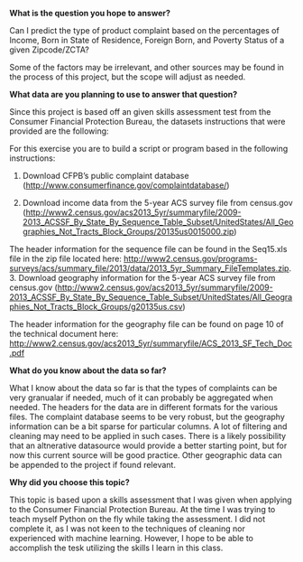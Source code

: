 **What is the question you hope to answer?**

Can I predict the type of product complaint based on the percentages of Income, Born in State of Residence, Foreign Born, and Poverty Status of a given Zipcode/ZCTA?  

Some of the factors may be irrelevant, and other sources may be found in the process of this project, but the scope will adjust as needed.

**What data are you planning to use to answer that question?**

Since this project is based off an given skills assessment test from the Consumer Financial Protection Bureau, the datasets instructions that were provided are the following:

For this exercise you are to build a script or program based in the following instructions:

  1.    Download CFPB’s public complaint database (http://www.consumerfinance.gov/complaintdatabase/)

  2.    Download income data from the 5-year ACS survey file from census.gov (http://www2.census.gov/acs2013_5yr/summaryfile/2009-2013_ACSSF_By_State_By_Sequence_Table_Subset/UnitedStates/All_Geographies_Not_Tracts_Block_Groups/20135us0015000.zip) 

  The header information for the sequence file can be found in the Seq15.xls file in the zip file located here:  http://www2.census.gov/programs-surveys/acs/summary_file/2013/data/2013_5yr_Summary_FileTemplates.zip.
  3. Download geography information for the 5-year ACS survey file from census.gov (http://www2.census.gov/acs2013_5yr/summaryfile/2009-2013_ACSSF_By_State_By_Sequence_Table_Subset/UnitedStates/All_Geographies_Not_Tracts_Block_Groups/g20135us.csv)

  The header information for the geography file can be found on page 10 of the technical document here:  http://www2.census.gov/acs2013_5yr/summaryfile/ACS_2013_SF_Tech_Doc.pdf

**What do you know about the data so far?**

What I know about the data so far is that the types of complaints can be very granualar if needed, much of it can probably be aggregated when needed.  The headers for the data are in different formats for the various files.  The complaint database seems to be very robust, but the geography information can be a bit sparse for particular columns.  A lot of filtering and cleaning may need to be applied in such cases.  There is a likely possibility that an altnerative datasource would provide a better starting point, but for now this current source will be good practice.  Other geographic data can be appended to the project if found relevant.

**Why did you choose this topic?**

This topic is based upon a skills assessment that I was given when applying to the Consumer Financial Protection Bureau.  At the time I was trying to teach myself Python on the fly while taking the assessment.  I did not complete it, as I was not keen to the techniques of cleaning nor experienced with machine learning.  However, I hope to be able to accomplish the tesk utilizing the skills I learn in this class.
